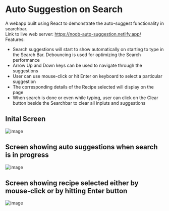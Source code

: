 # Auto Suggestion on Search
A webapp built using React to demonstrate the auto-suggest functionality in searchbar.  
Link to live web server: https://noob-auto-suggestion.netlify.app/  
Features:  
- Search suggestions will start to show automatically on starting to type in the Search Bar. Debouncing is used for optimizing the Search performance
- Arrow Up and Down keys can be used to navigate through the suggestions
- User can use mouse-click or hit Enter on keyboard to select a particular suggestion
- The corresponding details of the Recipe selected will display on the page
- When search is done or even while typing, user can click on the Clear button beside the Searchbar to clear all inpiuts and suggestions

## Inital Screen
![image](https://github.com/user-attachments/assets/cf9b9158-258c-4b72-9073-1724e0444136)

## Screen showing auto suggestions when search is in progress
![image](https://github.com/user-attachments/assets/5e94659a-a993-485c-8748-9c6a75f8bcd1)

## Screen showing recipe selected either by mouse-click or by hitting Enter button
![image](https://github.com/user-attachments/assets/864a4b6e-1a5e-4439-9fd7-f2cde4d472cb)
